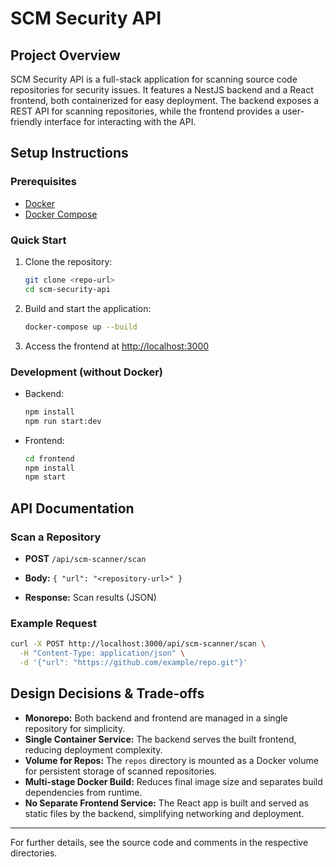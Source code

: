 # SCM Security API

## Project Overview

SCM Security API is a full-stack application for scanning source code repositories for security issues. It features a NestJS backend and a React frontend, both containerized for easy deployment. The backend exposes a REST API for scanning repositories, while the frontend provides a user-friendly interface for interacting with the API.

## Setup Instructions

### Prerequisites
- [Docker](https://www.docker.com/get-started)
- [Docker Compose](https://docs.docker.com/compose/)

### Quick Start
1. Clone the repository:
   ```bash
   git clone <repo-url>
   cd scm-security-api
   ```
2. Build and start the application:
   ```bash
   docker-compose up --build
   ```
3. Access the frontend at [http://localhost:3000](http://localhost:3000)

### Development (without Docker)
- Backend:
  ```bash
  npm install
  npm run start:dev
  ```
- Frontend:
  ```bash
  cd frontend
  npm install
  npm start
  ```

## API Documentation

### Scan a Repository
  - **POST** `/api/scm-scanner/scan`
  - **Body:** `{ "url": "<repository-url>" }`

  - **Response:** Scan results (JSON)

### Example Request
```bash
curl -X POST http://localhost:3000/api/scm-scanner/scan \
  -H "Content-Type: application/json" \
  -d '{"url": "https://github.com/example/repo.git"}'
```

## Design Decisions & Trade-offs
- **Monorepo:** Both backend and frontend are managed in a single repository for simplicity.
- **Single Container Service:** The backend serves the built frontend, reducing deployment complexity.
- **Volume for Repos:** The `repos` directory is mounted as a Docker volume for persistent storage of scanned repositories.
- **Multi-stage Docker Build:** Reduces final image size and separates build dependencies from runtime.
- **No Separate Frontend Service:** The React app is built and served as static files by the backend, simplifying networking and deployment.

---
For further details, see the source code and comments in the respective directories.
